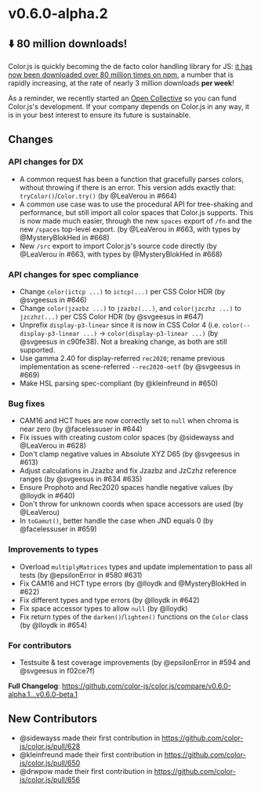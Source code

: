 # v0.6.0-alpha.2

## ⬇️ 80 million downloads!

Color.js is quickly becoming the de facto color handling library for JS:
[it has now been downloaded over 80 million times on npm](https://limonte.dev/total-npm-downloads/?package=colorjs.io),
a number that is rapidly increasing, at the rate of nearly 3 million downloads **per week**!

As a reminder, we recently started an [Open Collective](https://opencollective.com/color) so you can fund Color.js's development.
If your company depends on Color.js in any way, it is in your best interest to ensure its future is sustainable.

## Changes

### API changes for DX

- A common request has been a function that gracefully parses colors, without throwing if there is an error. This version adds exactly that: `tryColor()`/`Color.try()` (by @LeaVerou in #664)
- A common use case was to use the procedural API for tree-shaking and performance, but still import all color spaces that Color.js supports. This is now made much easier, through the new `spaces` export of `/fn` and the new `/spaces` top-level export. (by @LeaVerou in #663, with types by @MysteryBlokHed in #668)
- New `/src` export to import Color.js's source code directly (by @LeaVerou in #663, with types by @MysteryBlokHed in #668)

### API changes for spec compliance

- Change `color(ictcp ...)` to `ictcp(...)` per CSS Color HDR (by @svgeesus in #646)
- Change `color(jzazbz ...)` to `jzazbz(...)`, and `color(jzczhz ...)` to `jzczhz(...)` per CSS Color HDR (by @svgeesus in #647)
- Unprefix `display-p3-linear` since it is now in CSS Color 4 (i.e. `color(--display-p3-linear ...)` → `color(display-p3-linear ...)` (by @svgeesus in c90fe38). Not a breaking change, as both are still supported.
- Use gamma 2.40 for display-referred `rec2020`; rename previous implementation as scene-referred `--rec2020-oetf` (by @svgeesus in #669)
- Make HSL parsing spec-compliant (by @kleinfreund in #650)

### Bug fixes

- CAM16 and HCT hues are now correctly set to `null` when chroma is near zero (by @facelessuser in #644)
- Fix issues with creating custom color spaces (by @sidewayss and @LeaVerou in #628)
- Don't clamp negative values in Absolute XYZ D65 (by @svgeesus in #613)
- Adjust calculations in Jzazbz and fix Jzazbz and JzCzhz reference ranges (by @svgeesus in #634 #635)
- Ensure Prophoto and Rec2020 spaces handle negative values (by @lloydk in #640)
- Don't throw for unknown coords when space accessors are used (by @LeaVerou)
- In `toGamut()`, better handle the case when JND equals 0 (by @facelessuser in #659)

### Improvements to types

- Overload `multiplyMatrices` types and update implementation to pass all tests (by @epsilonError in #580 #631)
- Fix CAM16 and HCT type errors (by @lloydk and @MysteryBlokHed in #622)
- Fix different types and type errors (by @lloydk in #642)
- Fix space accessor types to allow `null` (by @lloydk)
- Fix return types of the `darken()`/`lighten()` functions on the `Color` class (by @lloydk in #654)

### For contributors

- Testsuite & test coverage improvements (by @epsilonError in #594 and @svgeesus in f02ce7f)

**Full Changelog**: https://github.com/color-js/color.js/compare/v0.6.0-alpha.1...v0.6.0-beta.1

## New Contributors

- @sidewayss made their first contribution in https://github.com/color-js/color.js/pull/628
- @kleinfreund made their first contribution in https://github.com/color-js/color.js/pull/650
- @drwpow made their first contribution in https://github.com/color-js/color.js/pull/656
